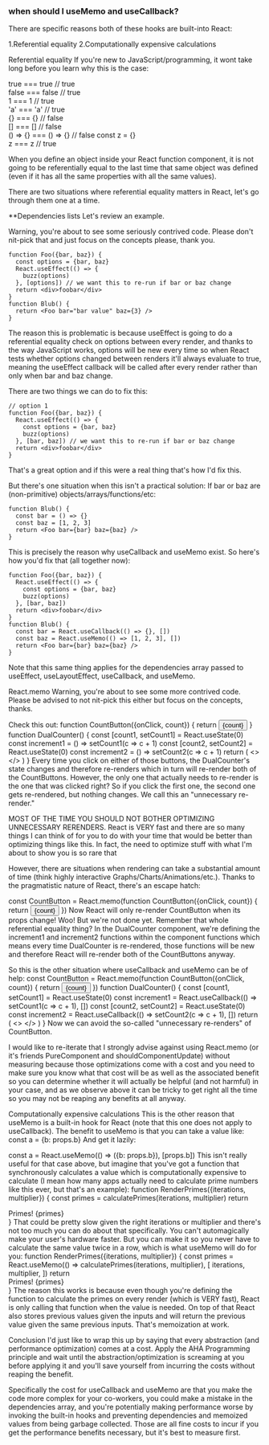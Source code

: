 ### when should I useMemo and useCallback?
There are specific reasons both of these hooks are built-into React:

1.Referential equality
2.Computationally expensive calculations

Referential equality
If you're new to JavaScript/programming, it wont take long before you learn why this is the case:

true === true // true  
false === false // true  
1 === 1 // true  
'a' === 'a' // true  
{} === {} // false  
[] === [] // false  
() => {} === () => {} // false
const z = {}   
z === z // true   

When you define an object inside your React function component, it is not going to
be referentially equal to the last time that 
same object was defined (even if it has all the same properties with all the same values).

There are two situations where referential equality matters in React, let's go 
through them one at a time.

**Dependencies lists
Let's review an example.

Warning, you're about to see some seriously contrived code. Please don't nit-pick that and just focus on the concepts please, thank you.
```
function Foo({bar, baz}) {
  const options = {bar, baz}
  React.useEffect(() => {
    buzz(options)
  }, [options]) // we want this to re-run if bar or baz change
  return <div>foobar</div>
}
function Blub() {
  return <Foo bar="bar value" baz={3} />
}
```
The reason this is problematic is because useEffect is going to do a referential equality
check on options between every render, 
and thanks to the way JavaScript works, options will be new every time so when
React tests whether options changed between renders it'll 
always evaluate to true, meaning the useEffect callback will be called after
every render rather than only when bar and baz change.

There are two things we can do to fix this:
```
// option 1
function Foo({bar, baz}) {
  React.useEffect(() => {
    const options = {bar, baz}
    buzz(options)
  }, [bar, baz]) // we want this to re-run if bar or baz change
  return <div>foobar</div>
}
```
That's a great option and if this were a real thing that's how I'd fix this.

But there's one situation when this isn't a practical solution: 
If bar or baz are (non-primitive) objects/arrays/functions/etc:
```
function Blub() {
  const bar = () => {}
  const baz = [1, 2, 3]
  return <Foo bar={bar} baz={baz} />
}
```
This is precisely the reason why useCallback and useMemo exist. 
So here's how you'd fix that (all together now):
```
function Foo({bar, baz}) {
  React.useEffect(() => {
    const options = {bar, baz}
    buzz(options)
  }, [bar, baz])
  return <div>foobar</div>
}
function Blub() {
  const bar = React.useCallback(() => {}, [])
  const baz = React.useMemo(() => [1, 2, 3], [])
  return <Foo bar={bar} baz={baz} />
}
```
Note that this same thing applies for the dependencies array passed to useEffect, 
useLayoutEffect, useCallback, and useMemo.

React.memo 
Warning, you're about to see some more contrived code. Please be advised to not nit-pick this either but focus on the concepts, thanks.

Check this out:
function CountButton({onClick, count}) {
  return <button onClick={onClick}>{count}</button>
}
function DualCounter() {
  const [count1, setCount1] = React.useState(0)
  const increment1 = () => setCount1(c => c + 1)
  const [count2, setCount2] = React.useState(0)
  const increment2 = () => setCount2(c => c + 1)
  return (
    <>
      <CountButton count={count1} onClick={increment1} />
      <CountButton count={count2} onClick={increment2} />
    </>
  )
}
Every time you click on either of those buttons, the DualCounter's state changes
and therefore re-renders which in turn will re-render both of the CountButtons. 
However, the only one that actually needs to re-render is the one that was clicked right? 
So if you click the first one, the second one gets re-rendered, but nothing 
changes. We call this an "unnecessary re-render."

MOST OF THE TIME YOU SHOULD NOT BOTHER OPTIMIZING UNNECESSARY RERENDERS. React is VERY fast and there are so many things I can think of for you to do 
with your time that would be better than optimizing things like this. 
In fact, the need to optimize stuff with what I'm about to show you is so rare that 

However, there are situations when rendering can take a substantial amount of time (think highly interactive Graphs/Charts/Animations/etc.).
Thanks to the pragmatistic nature of React, there's an escape hatch:

const CountButton = React.memo(function CountButton({onClick, count}) {
  return <button onClick={onClick}>{count}</button>
})
Now React will only re-render CountButton when its props change! Woo! But we're not done yet. Remember that whole referential equality thing? In the DualCounter
component, we're defining the increment1 and increment2 functions within the component functions which means every time DualCounter is re-rendered, those functions 
will be new and therefore React will re-render both of the CountButtons anyway.

So this is the other situation where useCallback and useMemo can be of help:
const CountButton = React.memo(function CountButton({onClick, count}) {
  return <button onClick={onClick}>{count}</button>
})
function DualCounter() {
  const [count1, setCount1] = React.useState(0)
  const increment1 = React.useCallback(() => setCount1(c => c + 1), [])
  const [count2, setCount2] = React.useState(0)
  const increment2 = React.useCallback(() => setCount2(c => c + 1), [])
  return (
    <>
      <CountButton count={count1} onClick={increment1} />
      <CountButton count={count2} onClick={increment2} />
    </>
  )
}
Now we can avoid the so-called "unnecessary re-renders" of CountButton.

I would like to re-iterate that I strongly advise against using React.memo (or it's friends PureComponent and shouldComponentUpdate) without
measuring because those optimizations come with a cost and you need to make sure you know what that cost will be as well as the associated benefit so you 
can determine whether it will actually be helpful (and not harmful) in your case, and as we observe above it can be tricky to get right all the time so you 
may not be reaping any benefits at all anyway.

Computationally expensive calculations
This is the other reason that useMemo is a built-in hook for React (note that this one does not apply to useCallback). The benefit to useMemo is that
you can take a value like:
const a = {b: props.b}
And get it lazily:

const a = React.useMemo(() => ({b: props.b}), [props.b])
This isn't really useful for that case above, but imagine that you've got a function that synchronously calculates a value which is computationally 
expensive to calculate (I mean how many apps actually 
need to calculate prime numbers like this ever, but that's an example):
function RenderPrimes({iterations, multiplier}) {
  const primes = calculatePrimes(iterations, multiplier)
  return <div>Primes! {primes}</div>
}
That could be pretty slow given the right iterations or multiplier and there's not too much you can do about that specifically.
You can't automagically make your user's hardware faster. But you can make it
so you never have to calculate the same value twice in a row, which is what useMemo will do for you:
function RenderPrimes({iterations, multiplier}) {
  const primes = React.useMemo(() => calculatePrimes(iterations, multiplier), [
    iterations,
    multiplier,
  ])
  return <div>Primes! {primes}</div>
}
The reason this works is because even though you're defining the function to calculate the primes on every render (which is VERY fast), React is only
calling that function when the value is needed. On top of that React also stores previous values given the inputs and will return the previous value given 
the same previous inputs. That's memoization at work.

Conclusion
I'd just like to wrap this up by saying that every abstraction (and performance optimization) comes at a cost. 
Apply the AHA Programming principle and wait until the abstraction/optimization is screaming at you before applying it 
and you'll save yourself from incurring the costs without reaping the benefit.

Specifically the cost for useCallback and useMemo are that you make the code more complex for your co-workers, you could make
a mistake in the dependencies array, and you're potentially making performance worse by invoking the built-in hooks and preventing dependencies 
and memoized values from being garbage collected. 
Those are all fine costs to incur if you get the performance benefits necessary, but it's best to measure first.

